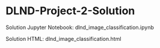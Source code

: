 # DLND-Project-2-Solution
Solution Jupyter Notebook: dlnd_image_classification.ipynb

Solution HTML: dlnd_image_classification.html
